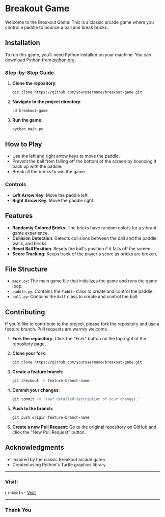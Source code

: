 # Breakout Game

Welcome to the Breakout Game! This is a classic arcade game where you control a paddle to bounce a ball and break bricks.

## Installation

To run this game, you'll need Python installed on your machine. You can download Python from [python.org](https://www.python.org/).

### Step-by-Step Guide

1. **Clone the repository**:
    ```bash
    git clone https://github.com/yourusername/breakout-game.git
    ```
2. **Navigate to the project directory**:
    ```bash
    cd breakout-game
    ```
3. **Run the game**:
    ```bash
    python main.py
    ```

## How to Play

- Use the left and right arrow keys to move the paddle.
- Prevent the ball from falling off the bottom of the screen by bouncing it back up with the paddle.
- Break all the bricks to win the game.

### Controls

- **Left Arrow Key**: Move the paddle left.
- **Right Arrow Key**: Move the paddle right.

## Features

- **Randomly Colored Bricks**: The bricks have random colors for a vibrant game experience.
- **Collision Detection**: Detects collisions between the ball and the paddle, walls, and bricks.
- **Reset Ball Position**: Resets the ball's position if it falls off the screen.
- **Score Tracking**: Keeps track of the player's score as bricks are broken.

## File Structure

- `main.py`: The main game file that initializes the game and runs the game loop.
- `paddle.py`: Contains the `Paddle` class to create and control the paddle.
- `ball.py`: Contains the `Ball` class to create and control the ball.

## Contributing

If you'd like to contribute to the project, please fork the repository and use a feature branch. Pull requests are warmly welcome.

1. **Fork the repository**:
    Click the "Fork" button on the top right of the repository page.

2. **Clone your fork**:
    ```bash
    git clone https://github.com/yourusername/breakout-game.git
    ```

3. **Create a feature branch**:
    ```bash
    git checkout -b feature-branch-name
    ```

4. **Commit your changes**:
    ```bash
    git commit -m "Your detailed description of your changes."
    ```

5. **Push to the branch**:
    ```bash
    git push origin feature-branch-name
    ```

6. **Create a new Pull Request**:
    Go to the original repository on GitHub and click the "New Pull Request" button.

## Acknowledgments

- Inspired by the classic Breakout arcade game.
- Created using Python's Turtle graphics library.

---

### Visit:

`LinkedIn` - [Visit](https://linkedin.com/in/anshmnsoni)

---

### Thank You
